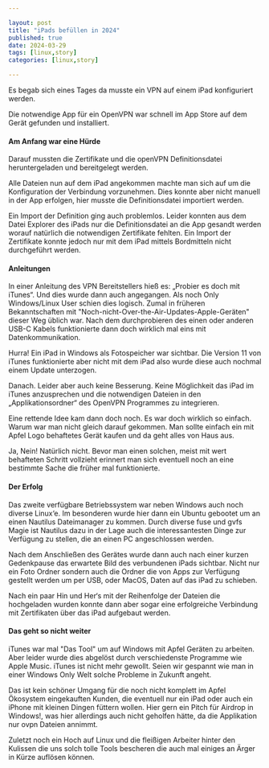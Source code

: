 ```yaml
---

layout: post
title: "iPads befüllen in 2024"
published: true
date: 2024-03-29
tags: [linux,story]
categories: [linux,story]

---
```


Es begab sich eines Tages da musste ein VPN auf einem iPad konfiguriert werden. 

Die notwendige App für ein OpenVPN war schnell im App Store auf dem Gerät gefunden und installiert. 

<!--more-->

#### Am Anfang war eine Hürde

Darauf mussten die Zertifikate und die openVPN Definitionsdatei heruntergeladen und bereitgelegt werden. 

Alle Dateien nun auf dem iPad angekommen machte man sich auf um die Konfiguration der Verbindung vorzunehmen. Dies konnte aber nicht manuell in der App erfolgen, hier musste die Definitionsdatei importiert werden. 

Ein Import der Definition ging auch problemlos. Leider konnten aus dem Datei Explorer des iPads nur die Definitionsdatei an die App gesandt werden worauf natürlich die notwendigen Zertifikate fehlten. Ein Import der Zertifikate konnte jedoch nur mit dem iPad mittels Bordmitteln nicht durchgeführt werden. 

#### Anleitungen

In einer Anleitung des VPN Bereitstellers hieß es: „Probier es doch mit iTunes“.  Und dies wurde dann auch angegangen. Als noch Only Windows/Linux User schien dies logisch. Zumal in früheren Bekanntschaften mit "Noch-nicht-Over-the-Air-Updates-Apple-Geräten" dieser Weg üblich war. Nach dem durchprobieren des einen oder anderen USB-C Kabels funktionierte dann doch wirklich mal eins mit Datenkommunikation. 

Hurra! Ein iPad in Windows als Fotospeicher war sichtbar. Die Version 11 von iTunes funktionierte aber nicht mit dem iPad also wurde diese auch nochmal einem Update unterzogen. 

Danach. Leider aber auch keine Besserung. Keine Möglichkeit das iPad im iTunes anzusprechen und die notwendigen Dateien in den „Applikationsordner“ des OpenVPN Programmes zu integrieren. 

Eine rettende Idee kam dann doch noch. Es war doch wirklich so einfach. Warum war man nicht gleich darauf gekommen. Man sollte einfach ein mit Apfel Logo behaftetes Gerät kaufen und da geht alles von Haus aus. 

Ja, Nein! Natürlich nicht. Bevor man einen solchen, meist mit wert behafteten Schritt vollzieht erinnert man sich eventuell noch an eine bestimmte Sache die früher mal funktionierte. 

#### Der Erfolg

Das zweite verfügbare Betriebssystem war neben Windows auch noch diverse Linux‘e. Im besonderen wurde hier dann ein Ubuntu gebootet um an einen Nautilus Dateimanager zu kommen. Durch diverse fuse und gvfs Magie ist Nautilus dazu in der Lage auch die interessantesten Dinge zur Verfügung zu stellen, die an einen PC angeschlossen werden.

Nach dem Anschließen des Gerätes wurde dann auch nach einer kurzen Gedenkpause das erwartete Bild des verbundenen iPads sichtbar. Nicht nur ein Foto Ordner sondern auch die Ordner die von Apps zur Verfügung gestellt werden um per USB, oder MacOS, Daten auf das iPad zu schieben. 

Nach ein paar Hin und Her‘s mit der Reihenfolge der Dateien die hochgeladen wurden konnte dann aber sogar eine erfolgreiche Verbindung mit Zertifikaten über das iPad aufgebaut werden.

#### Das geht so nicht weiter

iTunes war mal "Das Tool" um auf Windows mit Apfel Geräten zu arbeiten. 
Aber leider wurde dies abgelöst durch verschiedenste Programme wie Apple Music. iTunes ist nicht mehr gewollt. Seien wir gespannt wie man in einer Windows Only Welt solche Probleme in Zukunft angeht. 

Das ist kein schöner Umgang für die noch nicht komplett im Apfel Ökosystem eingekauften Kunden, die eventuell nur ein iPad oder auch ein iPhone mit kleinen Dingen füttern wollen. Hier gern ein Pitch für Airdrop in Windows!, was hier allerdings auch nicht geholfen hätte, da die Applikation nur ovpn Dateien annimmt.

Zuletzt noch ein Hoch auf Linux und die fleißigen Arbeiter hinter den Kulissen die uns solch tolle Tools bescheren die auch mal einiges an Ärger in Kürze auflösen können.
